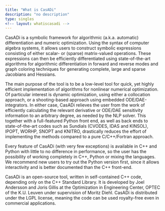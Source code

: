```yaml
---
title: "What is CasADi"
description: "no description"
type: singles
<!-- layout: whatiscasadi -->
---
```


CasADi is a symbolic framework for algorithmic (a.k.a. automatic) differentiation and numeric optimization. Using the syntax of computer algebra systems, it allows users to construct symbolic expressions consisting of either scalar- or (sparse) matrix-valued operations. These expressions can then be efficiently differentiated using state-of-the-art algorithms for algorithmic differentiation in forward and reverse modes and graph coloring techniques for generating complete, large and sparse Jacobians and Hessians.

The main purpose of the tool is to be a low-level tool for quick, yet highly efficient implementation of algorithms for nonlinear numerical optimization. Of particular interest is dynamic optimization, using either a collocation approach, or a shooting-based approach using embedded ODE/DAE-integrators. In either case, CasADi relieves the user from the work of efficiently calculating the relevant derivative or ODE/DAE sensitivity information to an arbitrary degree, as needed by the NLP solver. This together with a full-featured Python front end, as well as back ends to state-of-the-art codes such as Sundials (CVODES, IDAS and KINSOL), IPOPT, WORHP, SNOPT and KNITRO, drastically reduces the effort of implementing the methods compared to a pure C/C++/Fortran approach.

Every feature of CasADi (with very few exceptions) is available in C++ and Python with little to no difference in performance, so the user has the possibility of working completely in C++, Python or mixing the languages. We recommend new users to try out the Python version first, since it allows interactivity and is better documented than the C++ front-end.

CasADi is an open-source tool, written in self-contained C++ code, depending only on the C++ Standard Library. It is developed by Joel Andersson and Joris Gillis at the Optimization in Engineering Center, OPTEC of the K.U. Leuven under supervision of Moritz Diehl. CasADi is distributed under the LGPL license, meaning the code can be used royalty-free even in commercial applications.
